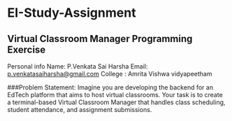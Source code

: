 # EI-Study-Assignment
## Virtual Classroom Manager Programming Exercise

Personal info
Name: P.Venkata Sai Harsha
Email: p.venkatasaiharsha@gmail.com
College : Amrita Vishwa vidyapeetham

###Problem Statement:
Imagine you are developing the backend for an EdTech platform that aims to host virtual classrooms. Your task is to create a terminal-based Virtual Classroom Manager that handles class scheduling, student attendance, and assignment submissions.
